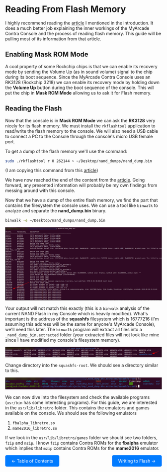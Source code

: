 # Reading From Flash Memory

I highly recommend reading the [article](https://trustedsec.com/blog/hacking-the-my-arcade-contra-pocket-player-part-i) I mentioned in the introduction. It does a much better job explaining the inner workings of the MyArcade Contra Console and the process of reading flash memory. This guide will be pulling most of its information from that article.

## Enabling Mask ROM Mode
A cool property of some Rockchip chips is that we can enable its recovery mode by sending the Volume Up (as in sound volume) signal to the chip during its boot sequence. Since the MyArcade Contra Console uses an RK3128 (Rockchip 3218) we can enable its recovery mode by holding down the **Volume Up** button during the boot sequence of the console. This will put the chip in **Mask ROM Mode** allowing us to ask it for Flash memory.

## Reading the Flash
Now that the console is in **Mask ROM Mode** we can ask the **RK3128** very nicely for its flash memory. We must install the `rkflashtool` application to read/write the flash memory to the console. We will also need a USB cable to connect a PC to the Console through the console's micro USB female port.

To get a dump of the flash memory we'll use the command:


```bash
sudo ./rkflashtool r 0 262144 > ~/Desktop/nand_dumps/nand_dump.bin
```
(I am copying this command from this [article](https://trustedsec.com/blog/hacking-the-my-arcade-contra-pocket-player-part-i))

We have now reached the end of the content from the [article](https://trustedsec.com/blog/hacking-the-my-arcade-contra-pocket-player-part-i). Going forward, any presented information will probably be my own findings from messing around with this console.

Now that we have a dump of the entire flash memory, we find the part that contains the filesystem the console uses. We can use a tool like `binwalk` to analyze and separate the **nand_dump.bin** binary.

```bash
binwalk -e ~/Desktop/nand_dumps/nand_dump.bin
```

![image](web/BinwalkCapture.png)

Your output will not match this exactly (this is a `binwalk` analysis of the current NAND Flash in my Console which is heavily modified). What's important is the address of the **squashfs** filesystem which is 16777216 (I'm assuming this address will be the same for anyone's MyArcade Console), we'll need this later. The `binwalk` program will extract all files into a `_nand_dump_bin.extracted` folder (your extracted files will not look like mine since I have modified my console's filesystem memory). 

![image](web/ExtractedBinariesCapture.png)

Change directory into the `squashfs-root`. We should see a directory similar to this.

![image](web/ConsoleFilesystemCapture.png)

We can now dive into the filesystem and check the available programs (`usr/bin` has some interesting programs). For this guide, we are interested in the `usr/lib/libretro` folder. This contains the emulators and games available on the console. We should see the following emulators

1. `fbalpha_libretro.so`
2. `mame2016_libretro.so`

If we look in the `usr/lib/libretro/games` folder we should see two folders, `fzip` and `mzip`. I know `fzip` contains Contra ROMs for the **fbalpha** emulator which implies that `mzip` contains Contra ROMs for the **mame2016** emulator.

<div style="display: flex; justify-content: space-between;">
  <a href="README.md" style="text-decoration: none; padding: 10px 20px; background-color: #007BFF; color: white; border-radius: 5px;">&larr; Table of Contents</a>
  <a href="WritingFlash.md" style="text-decoration: none; padding: 10px 20px; background-color: #007BFF; color: white; border-radius: 5px;">Writing to Flash &rarr;</a>
</div>